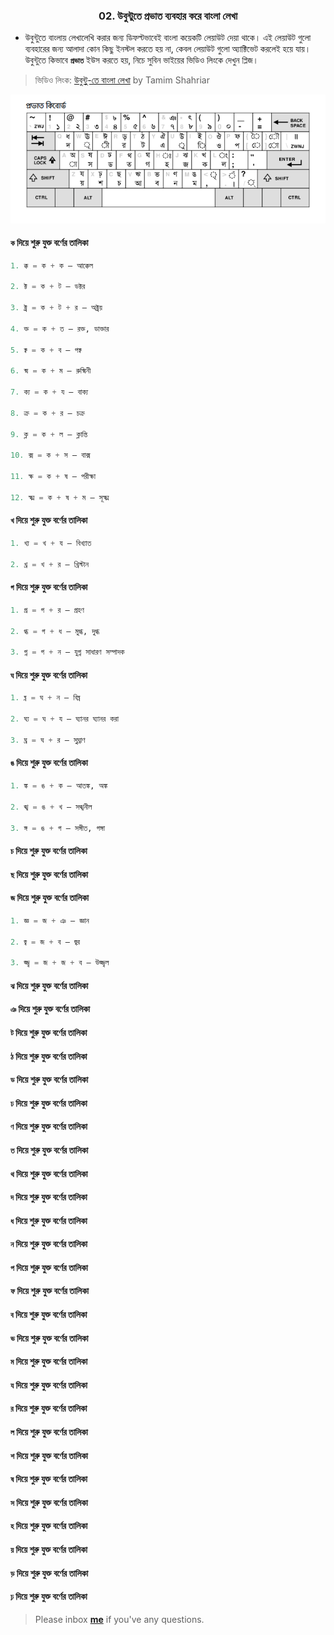 <h3><p align="center">02. উবুন্টুতে প্রভাত ব্যবহার করে বাংলা লেখা</p></h3>


* উবুন্টুতে বাংলায় লেখালেখি করার জন্য ডিফল্টভাবেই বাংলা কয়েকটি লেয়াউট দেয়া থাকে। এই লেয়াউট গুলো ব্যবহারের জন্য আলাদা কোন কিছু ইনস্টল করতে হয় না, কেবল লেয়াউট গুলো অ্যাক্টিভেট করলেই হয়ে যায়। উবুন্টুতে কিভাবে **`প্রভাত`** ইউস করতে হয়, নিচে সুবিন ভাইয়ের ভিডিও লিংকে দেখুন প্লিজ।

>ভিডিও লিংক: [উবুন্টু-তে বাংলা লেখা](https://www.youtube.com/watch?v=J53Mp8l-DP4&list=PLym69wpbTIIHolyIqj9O6e7XNn8YZZ7kD&index=6) by Tamim Shahriar

![screenshot](https://github.com/sdshoriot/SD-Shoriot-Library/blob/master/Others/images/1.%20%E0%A6%AA%E0%A7%8D%E0%A6%B0%E0%A6%AD%E0%A6%BE%E0%A6%A4%20%E0%A6%95%E0%A6%BF%E0%A6%AC%E0%A7%8B%E0%A6%B0%E0%A7%8D%E0%A6%A1.png)


#### `ক` দিয়ে শুরু যুক্ত বর্ণের তালিকা

```python
1. ক্ক = ক + ক — আক্কেল

2. ক্ট = ক + ট — ডক্টর

3. ক্ট্র = ক + ট + র — অক্ট্রয়

4. ক্ত = ক + ত — রক্ত, ডাক্তার

5. ক্ব = ক + ব — পক্ব

6. ক্ম = ক + ম — রুক্মিনী

7. ক্য = ক + য — বাক্য

8. ক্র = ক + র — চক্র

9. ক্ল = ক + ল — ক্লান্তি

10. ক্স = ক + স — বাক্স

11. ক্ষ = ক + ষ — পরীক্ষা

12. ক্ষ্ম = ক + ষ + ম — সূক্ষ্ম
```

#### `খ` দিয়ে শুরু যুক্ত বর্ণের তালিকা

```python
1. খ্য = খ + য — বিখ্যাত

2. খ্র = খ + র — খ্রিস্টান
```

#### `গ` দিয়ে শুরু যুক্ত বর্ণের তালিকা

```python
1. গ্র = গ + র — গ্রহণ

2. গ্ধ = গ + ধ — মুগ্ধ, দুগ্ধ

3. গ্ন = গ + ন — যুগ্ন সাধারণ সম্পাদক 
```

#### `ঘ` দিয়ে শুরু যুক্ত বর্ণের তালিকা

```python
1. ঘ্ন = ঘ + ন — বিঘ্ন

2. ঘ্য = ঘ + য — ঘ্যানর ঘ্যানর করা

3. ঘ্র = ঘ + র — সুঘ্রাণ
```

#### `ঙ` দিয়ে শুরু যুক্ত বর্ণের তালিকা

```python
1. ঙ্ক = ঙ + ক — আতঙ্ক, অঙ্ক

2. ঙ্খ = ঙ + খ — সঙ্খনীল

3. ঙ্গ = ঙ + গ — সঙ্গীত, গঙ্গা
```

#### `চ` দিয়ে শুরু যুক্ত বর্ণের তালিকা

#### `ছ` দিয়ে শুরু যুক্ত বর্ণের তালিকা

#### `জ` দিয়ে শুরু যুক্ত বর্ণের তালিকা

```python
1. জ্ঞ = জ + ঞ — জ্ঞান

2. জ্ব = জ + ব — জ্বর

3. জ্জ্ব = জ + জ + ব — উজ্জ্বল
```

#### `ঝ` দিয়ে শুরু যুক্ত বর্ণের তালিকা

#### `ঞ` দিয়ে শুরু যুক্ত বর্ণের তালিকা

#### `ট` দিয়ে শুরু যুক্ত বর্ণের তালিকা

#### `ঠ` দিয়ে শুরু যুক্ত বর্ণের তালিকা

#### `ড` দিয়ে শুরু যুক্ত বর্ণের তালিকা

#### `ঢ` দিয়ে শুরু যুক্ত বর্ণের তালিকা

#### `ণ` দিয়ে শুরু যুক্ত বর্ণের তালিকা

#### `ত` দিয়ে শুরু যুক্ত বর্ণের তালিকা

#### `থ` দিয়ে শুরু যুক্ত বর্ণের তালিকা

#### `দ` দিয়ে শুরু যুক্ত বর্ণের তালিকা

#### `ধ` দিয়ে শুরু যুক্ত বর্ণের তালিকা

#### `ন` দিয়ে শুরু যুক্ত বর্ণের তালিকা
			
#### `প` দিয়ে শুরু যুক্ত বর্ণের তালিকা

#### `ফ` দিয়ে শুরু যুক্ত বর্ণের তালিকা

#### `ব` দিয়ে শুরু যুক্ত বর্ণের তালিকা

#### `ভ` দিয়ে শুরু যুক্ত বর্ণের তালিকা

#### `ম` দিয়ে শুরু যুক্ত বর্ণের তালিকা
		
#### `য` দিয়ে শুরু যুক্ত বর্ণের তালিকা

#### `র` দিয়ে শুরু যুক্ত বর্ণের তালিকা

#### `ল` দিয়ে শুরু যুক্ত বর্ণের তালিকা
			
#### `শ` দিয়ে শুরু যুক্ত বর্ণের তালিকা

#### `ষ` দিয়ে শুরু যুক্ত বর্ণের তালিকা

#### `স` দিয়ে শুরু যুক্ত বর্ণের তালিকা

#### `হ` দিয়ে শুরু যুক্ত বর্ণের তালিকা

#### `য়` দিয়ে শুরু যুক্ত বর্ণের তালিকা

#### `ড়` দিয়ে শুরু যুক্ত বর্ণের তালিকা
	
#### `ঢ়` দিয়ে শুরু যুক্ত বর্ণের তালিকা			



> Please inbox **[me](https://www.facebook.com/shoriot)** if you've any questions.